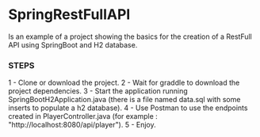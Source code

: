 # SpringRestFullAPI
Is an example of a project showing the basics for the creation of a RestFull API using SpringBoot and H2 database.


### STEPS ###

1 - Clone or download the project.
2 - Wait for graddle to download the project dependencies.
3 - Start the application running SpringBootH2Application.java (there is a file named data.sql with some inserts to populate a h2 database).
4 - Use Postman to use the endpoints created in PlayerController.java (for example : "http://localhost:8080/api/player").
5 - Enjoy.
